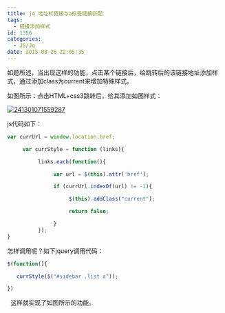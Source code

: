 ```yaml
---
title: jq 地址栏链接与a标签链接匹配
tags:
  - 链接添加样式
id: 1356
categories:
  - JS/Jq
date: 2015-08-26 22:05:35
---
```


如题所述，当出现这样的功能，点击某个链接后，给跳转后的该链接地址添加样式，通过添加class为current来增加特殊样式。

如图所示：点击HTML+css3跳转后，给其添加如图样式：

[![241301071559287](http://www.npm8.com/wp-content/uploads/2015/08/241301071559287-650x31.png)](http://www.npm8.com/wp-content/uploads/2015/08/241301071559287.png)

js代码如下：
```javascript
var currUrl = window.location.href;

     var currStyle = function (links){

          links.each(function(){

               var url = $(this).attr('href');

               if (currUrl.indexOf(url) != -1){

                    $(this).addClass("current");

                    return false;

               }
          });
}
```
怎样调用呢？如下jquery调用代码：
```javascript
$(function(){

   currStyle($("#sidebar .list a"));

})
```
&nbsp;
这样就实现了如图所示的功能。
&nbsp;